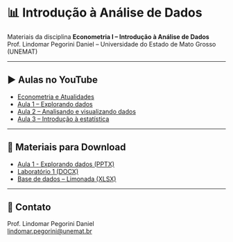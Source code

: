 # 📊 Introdução à Análise de Dados

Materiais da disciplina **Econometria I – Introdução à Análise de Dados**  
Prof. Lindomar Pegorini Daniel – Universidade do Estado de Mato Grosso (UNEMAT)

---

## ▶️ Aulas no YouTube
- [Econometria e Atualidades](https://youtu.be/MS5pBexmeW0)
- [Aula 1 – Explorando dados](https://youtu.be/9lMRfR_UvV4)
- [Aula 2 – Analisando e visualizando dados](https://youtu.be/HL7mIPba9gM)
- [Aula 3 – Introdução à estatística](https://youtu.be/YGjXucQpTsE)

---

## 📂 Materiais para Download
- [Aula 1 - Explorando dados (PPTX)](./Aula%201%20-%20Explorando%20dados.pptx)
- [Laboratório 1 (DOCX)](./Lab1.docx)
- [Base de dados – Limonada (XLSX)](./Limonada.xlsx)

---

## 📧 Contato
Prof. Lindomar Pegorini Daniel  
[lindomar.pegorini@unemat.br](mailto:lindomar.pegorini@unemat.br)
